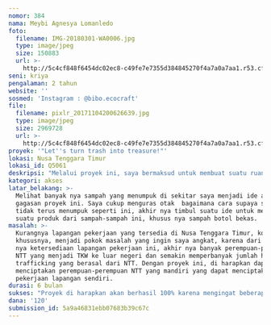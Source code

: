 ```yaml
---
nomor: 384
nama: Meybi Agnesya Lomanledo
foto:
  filename: IMG-20180301-WA0006.jpg
  type: image/jpeg
  size: 150883
  url: >-
    http://5c4cf848f6454dc02ec8-c49fe7e7355d384845270f4a7a0a7aa1.r53.cf2.rackcdn.com/0cee001b-70eb-4804-8f19-6b7dce11e9a2/IMG-20180301-WA0006.jpg
seni: kriya
pengalaman: 2 tahun
website: ''
sosmed: 'Instagram : @bibo.ecocraft'
file:
  filename: pixlr_20171104200626639.jpg
  type: image/jpeg
  size: 2969728
  url: >-
    http://5c4cf848f6454dc02ec8-c49fe7e7355d384845270f4a7a0a7aa1.r53.cf2.rackcdn.com/782b2a93-a2b5-4c6b-a741-7a1d4f237c80/pixlr_20171104200626639.jpg
proyek: '"Let''s turn trash into treasure!"'
lokasi: Nusa Tenggara Timur
lokasi_id: Q5061
deskripsi: "Melalui proyek ini, saya bermaksud untuk membuat suatu ruang berkarya atau komunitas khusus bagi perempuan dan bisa juga perempuan difabel atau disabilitas, yang berada di pedalaman Nusa Tenggara Timur. Di ruang berkarya atau komunitas ini akan merekrut atau menampung semua perempuan - perempuan kreatif (dan juga perempuan disabilitas) untuk membuat suatu karya atau produk  daur ulang khas Nusa Tenggara Timur. Sebelum ruangan berkarya atau komunitas ini terbentuk, akan di mulai dengan pelatihan atau workshop sederhana mengenai bagaimana cara membuat produk tersebut dan pelatihan ini akan di adakan di 6 titik strategis (kota Kupang dan sekitaran nya). Dan nanti nya setiap titik lokasi pelatihan ini akan di fasilitasi berupa bahan produksi, dan membangun \"rumah kreatifitas\" (semen, pasir, dll) , agar setiap perempuan yang ingin berkarya dapat berkumpul di satu titik dan menghasilkan karya-karya kreatifitas nya, serta menjadi pelaku-pelaku UKM yang baru.\r\n"
kategori: akses
latar_belakang: >-
  Melihat banyak nya sampah yang menumpuk di sekitar saya menjadi ide awal
  gagasan proyek ini. Saya cukup menguras otak  bagaimana cara supaya sampah ini
  tidak terus menumpuk seperti ini, akhir nya timbul suatu ide untuk membuat
  suatu produk dari sampah-sampah ini, khusus nya sampah botol bekas. 
masalah: >-
  Kurangnya lapangan pekerjaan yang tersedia di Nusa Tenggara Timur, kota kupang
  khususnya, menjadi pokok masalah yang ingin saya angkat, karena dari kurang
  nya ketersediaan lapangan pekerjaan ini, akhir nya banyak perempuan-perempuan
  NTT yang menjadi TKW ke luar negeri dan semakin memperbanyak jumlah human
  trafficking yang berasal dari NTT. Dengan proyek ini, di harapkan dapat
  menciptakan perempuan-perempuan NTT yang mandiri yang dapat menciptakan
  pekerjaan lapangan sendiri. 
durasi: 6 bulan
sukses: "Proyek di harapkan akan berhasil 100% karena mengingat beberapa hal penting berikut ini : \r\n- masih jarang produk-produk dari sampah seperti ini.\r\n- antusias dari beberapa orang yang akan di ikutsertakan dalam proyek ini.\r\n- menjadi program unggulan untuk menghasilkan wirausahawan baru khusus nya perempuan. "
dana: '120'
submission_id: 5a9a46831ebb07683b39c67c
---
```

